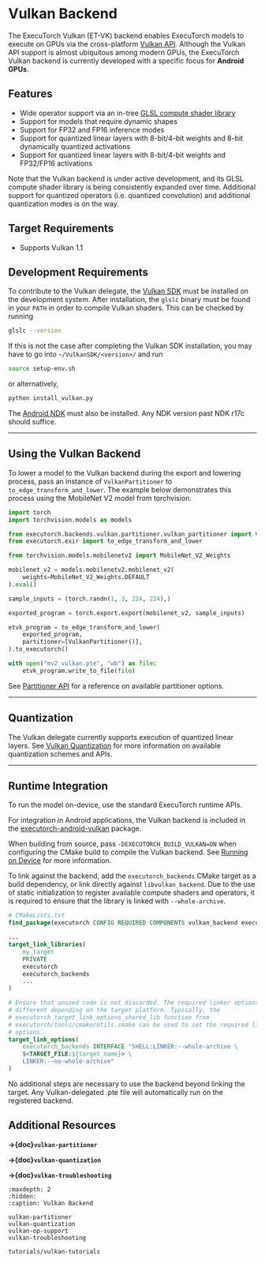 # Vulkan Backend

The ExecuTorch Vulkan (ET-VK) backend enables ExecuTorch models to execute on
GPUs via the cross-platform [Vulkan API](https://www.vulkan.org/). Although the
Vulkan API support is almost ubiquitous among modern GPUs, the ExecuTorch Vulkan
backend is currently developed with a specific focus for **Android GPUs**.

## Features

- Wide operator support via an in-tree [GLSL compute shader library](https://github.com/pytorch/executorch/tree/main/backends/vulkan/runtime/graph/ops/glsl)
- Support for models that require dynamic shapes
- Support for FP32 and FP16 inference modes
- Support for quantized linear layers with 8-bit/4-bit weights and 8-bit dynamically quantized activations
- Support for quantized linear layers with 8-bit/4-bit weights and FP32/FP16 activations

Note that the Vulkan backend is under active development, and its GLSL compute
shader library is being consistently expanded over time. Additional support for
quantized operators (i.e. quantized convolution) and additional quantization
modes is on the way.

## Target Requirements

- Supports Vulkan 1.1

## Development Requirements

To contribute to the Vulkan delegate, the [Vulkan SDK](https://vulkan.lunarg.com/sdk/home#android)
must be installed on the development system. After installation, the `glslc` binary must
be found in your `PATH` in order to compile Vulkan shaders. This can be checked by
running

```sh
glslc --version
```

If this is not the case after completing the Vulkan SDK installation, you may have to
go into `~/VulkanSDK/<version>/` and run

```sh
source setup-env.sh
```

or alternatively,

```sh
python install_vulkan.py
```

The [Android NDK](https://developer.android.com/ndk/downloads) must also be installed.
Any NDK version past NDK r17c should suffice.

----

## Using the Vulkan Backend

To lower a model to the Vulkan backend during the export and lowering process,
pass an instance of `VulkanPartitioner` to `to_edge_transform_and_lower`. The
example below demonstrates this process using the MobileNet V2 model from
torchvision.

```python
import torch
import torchvision.models as models

from executorch.backends.vulkan.partitioner.vulkan_partitioner import VulkanPartitioner
from executorch.exir import to_edge_transform_and_lower

from torchvision.models.mobilenetv2 import MobileNet_V2_Weights

mobilenet_v2 = models.mobilenetv2.mobilenet_v2(
    weights=MobileNet_V2_Weights.DEFAULT
).eval()

sample_inputs = (torch.randn(1, 3, 224, 224),)

exported_program = torch.export.export(mobilenet_v2, sample_inputs)

etvk_program = to_edge_transform_and_lower(
    exported_program,
    partitioner=[VulkanPartitioner()],
).to_executorch()

with open("mv2_vulkan.pte", "wb") as file:
    etvk_program.write_to_file(file)
```

See [Partitioner API](vulkan-partitioner.md)
for a reference on available partitioner options.

----

## Quantization

The Vulkan delegate currently supports execution of quantized linear layers.
See [Vulkan Quantization](vulkan-quantization.md)
for more information on available quantization schemes and APIs.

----

## Runtime Integration

To run the model on-device, use the standard ExecuTorch runtime APIs.

For integration in Android applications, the Vulkan backend is included in the
[executorch-android-vulkan](https://mvnrepository.com/artifact/org.pytorch/executorch-android-vulkan)
package.

When building from source, pass `-DEXECUTORCH_BUILD_VULKAN=ON` when configuring
the CMake build to compile the Vulkan backend. See [Running on Device](/getting-started.md#running-on-device)
for more information.

To link against the backend, add the `executorch_backends` CMake target as a
build dependency, or link directly against `libvulkan_backend`. Due to the use
of static initialization to register available compute shaders and operators,
it is required to ensure that the library is linked with `--whole-archive`.

```cmake
# CMakeLists.txt
find_package(executorch CONFIG REQUIRED COMPONENTS vulkan_backend executorch_backends)

...
target_link_libraries(
    my_target
    PRIVATE
    executorch
    executorch_backends
    ...
)

# Ensure that unused code is not discarded. The required linker options may be
# different depending on the target platform. Typically, the
# executorch_target_link_options_shared_lib function from
# executorch/tools/cmake/Utils.cmake can be used to set the required linker
# options.
target_link_options(
    executorch_backends INTERFACE "SHELL:LINKER:--whole-archive \
    $<TARGET_FILE:${target_name}> \
    LINKER:--no-whole-archive"
)
```

No additional steps are necessary to use the backend beyond linking the target.
Any Vulkan-delegated .pte file will automatically run on the registered backend.

## Additional Resources

**→{doc}`vulkan-partitioner`**

**→{doc}`vulkan-quantization`**

**→{doc}`vulkan-troubleshooting`**

```{toctree}
:maxdepth: 2
:hidden:
:caption: Vulkan Backend

vulkan-partitioner
vulkan-quantization
vulkan-op-support
vulkan-troubleshooting

tutorials/vulkan-tutorials
